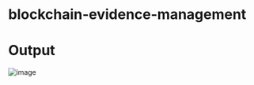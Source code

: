 # blockchain-evidence-management

# Output
![image](https://github.com/ruchi961/blockchain-evidence-management/assets/128241982/b9db6881-ebb8-4289-a0ec-d72132414268)

